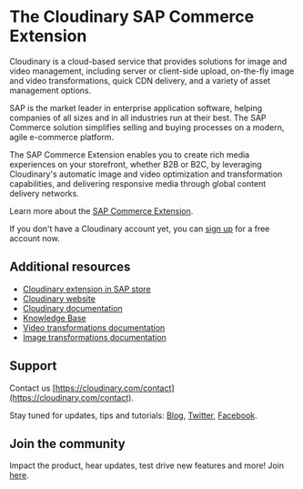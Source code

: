 # The Cloudinary SAP Commerce Extension

Cloudinary is a cloud-based service that provides solutions for image and video management, including server or client-side upload, on-the-fly image and video transformations, quick CDN delivery, and a variety of asset management options.

SAP is the market leader in enterprise application software, helping companies of all sizes and in all industries run at their best. The SAP Commerce solution simplifies selling and buying processes on a modern, agile e-commerce platform. 

The SAP Commerce Extension enables you to create rich media experiences on your storefront, whether B2B or B2C, by leveraging Cloudinary's automatic image and video optimization and transformation capabilities, and delivering responsive media through global content delivery networks.

Learn more about the [SAP Commerce Extension](https://cloudinary.com/documentation/sap_commerce_extension_integration).

If you don't have a Cloudinary account yet, you can [sign up](https://cloudinary.com/users/register/free) for a free account now.

## Additional resources 

* [Cloudinary extension in SAP store](https://store.sap.com/dcp/en/product/display-0000059939_live_v1/Cloudinary%20for%20SAP%20Commerce)
* [Cloudinary website](https://cloudinary.com)
* [Cloudinary documentation](https://cloudinary.com/documentation)
* [Knowledge Base](https://support.cloudinary.com/hc/en-us)
* [Video transformations documentation](https://cloudinary.com/documentation/video_manipulation_and_delivery)
* [Image transformations documentation](https://cloudinary.com/documentation/image_transformations)

## Support

Contact us [https://cloudinary.com/contact](https://cloudinary.com/contact).

Stay tuned for updates, tips and tutorials: [Blog](https://cloudinary.com/blog), [Twitter](https://twitter.com/cloudinary), [Facebook](https://www.facebook.com/Cloudinary).

## Join the community

Impact the product, hear updates, test drive new features and more! Join [here](https://www.facebook.com/groups/CloudinaryCommunity).